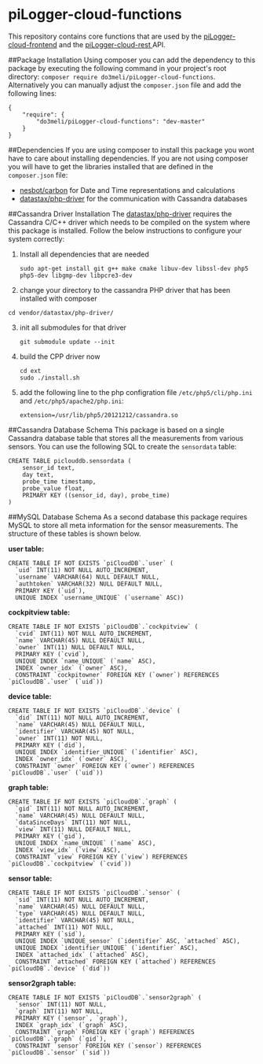# piLogger-cloud-functions
This repository contains core functions that are used by the [piLogger-cloud-frontend](https://github.com/do3meli/piLogger-cloud-frontend) and the [piLogger-cloud-rest ](https://github.com/do3meli/piLogger-cloud-rest) API.

##Package Installation
Using composer you can add the dependency to this package by executing the following command in your project's root directory: `composer require do3meli/piLogger-cloud-functions`. Alternatively you can manually adjust the `composer.json` file and add the following lines:   

    {
        "require": {
            "do3meli/piLogger-cloud-functions": "dev-master"
        }
    }
##Dependencies
If you are using composer to install this package you wont have to care about installing dependencies. If you are not using composer you will have to get the libraries installed that are defined in the `composer.json` file:
* [nesbot/carbon](http://carbon.nesbot.com) for Date and Time representations and calculations
* [datastax/php-driver](http://datastax.github.io/php-driver/) for the communication with Cassandra databases

##Cassandra Driver Installation
The [datastax/php-driver](http://datastax.github.io/php-driver/) requires the Cassandra C/C++ driver which needs to be compiled on the system where this package is installed. Follow the below instructions to configure your system correctly:

1. Install all dependencies that are needed
   ```
   sudo apt-get install git g++ make cmake libuv-dev libssl-dev php5 php5-dev libgmp-dev libpcre3-dev
   ```

2.  change your directory to the cassandra PHP driver that has been installed with composer
   ```
   cd vendor/datastax/php-driver/
   ```

3. init all submodules for that driver
   ```
   git submodule update --init
   ```
   
4. build the CPP driver now
   ```
   cd ext
   sudo ./install.sh
   ```

5. add the following line to the php configration file `/etc/php5/cli/php.ini` and `/etc/php5/apache2/php.ini`:
   ```
   extension=/usr/lib/php5/20121212/cassandra.so
   ```

##Cassandra Database Schema
This package is based on a single Cassandra database table that stores all the measurements from various sensors. You can use the following SQL to create the `sensordata` table:

```
CREATE TABLE piclouddb.sensordata (
    sensor_id text,
    day text,
    probe_time timestamp,
    probe_value float,
    PRIMARY KEY ((sensor_id, day), probe_time)
)
```
##MySQL Database Schema
As a second database this package requires MySQL to store all meta information for the sensor measurements. The structure of these tables is shown below.

**user table:**
```
CREATE TABLE IF NOT EXISTS `piCloudDB`.`user` (
  `uid` INT(11) NOT NULL AUTO_INCREMENT,
  `username` VARCHAR(64) NULL DEFAULT NULL,
  `authtoken` VARCHAR(32) NULL DEFAULT NULL,
  PRIMARY KEY (`uid`),
  UNIQUE INDEX `username_UNIQUE` (`username` ASC))
```
**cockpitview table:**
```
CREATE TABLE IF NOT EXISTS `piCloudDB`.`cockpitview` (
  `cvid` INT(11) NOT NULL AUTO_INCREMENT,
  `name` VARCHAR(45) NULL DEFAULT NULL,
  `owner` INT(11) NULL DEFAULT NULL,
  PRIMARY KEY (`cvid`),
  UNIQUE INDEX `name_UNIQUE` (`name` ASC),
  INDEX `owner_idx` (`owner` ASC),
  CONSTRAINT `cockpitowner` FOREIGN KEY (`owner`) REFERENCES `piCloudDB`.`user` (`uid`))
```
**device table:**
```
CREATE TABLE IF NOT EXISTS `piCloudDB`.`device` (
  `did` INT(11) NOT NULL AUTO_INCREMENT,
  `name` VARCHAR(45) NULL DEFAULT NULL,
  `identifier` VARCHAR(45) NOT NULL,
  `owner` INT(11) NOT NULL,
  PRIMARY KEY (`did`),
  UNIQUE INDEX `identifier_UNIQUE` (`identifier` ASC),
  INDEX `owner_idx` (`owner` ASC),
  CONSTRAINT `owner` FOREIGN KEY (`owner`) REFERENCES `piCloudDB`.`user` (`uid`))
```
**graph table:**
```
CREATE TABLE IF NOT EXISTS `piCloudDB`.`graph` (
  `gid` INT(11) NOT NULL AUTO_INCREMENT,
  `name` VARCHAR(45) NULL DEFAULT NULL,
  `dataSinceDays` INT(11) NOT NULL,
  `view` INT(11) NULL DEFAULT NULL,
  PRIMARY KEY (`gid`),
  UNIQUE INDEX `name_UNIQUE` (`name` ASC),
  INDEX `view_idx` (`view` ASC),
  CONSTRAINT `view` FOREIGN KEY (`view`) REFERENCES `piCloudDB`.`cockpitview` (`cvid`))
```
**sensor table:**
```
CREATE TABLE IF NOT EXISTS `piCloudDB`.`sensor` (
  `sid` INT(11) NOT NULL AUTO_INCREMENT,
  `name` VARCHAR(45) NULL DEFAULT NULL,
  `type` VARCHAR(45) NULL DEFAULT NULL,
  `identifier` VARCHAR(45) NOT NULL,
  `attached` INT(11) NOT NULL,
  PRIMARY KEY (`sid`),
  UNIQUE INDEX `UNIQUE_sensor` (`identifier` ASC, `attached` ASC),
  UNIQUE INDEX `identifier_UNIQUE` (`identifier` ASC),
  INDEX `attached_idx` (`attached` ASC),
  CONSTRAINT `attached` FOREIGN KEY (`attached`) REFERENCES `piCloudDB`.`device` (`did`))
```
**sensor2graph table:**
```
CREATE TABLE IF NOT EXISTS `piCloudDB`.`sensor2graph` (
  `sensor` INT(11) NOT NULL,
  `graph` INT(11) NOT NULL,
  PRIMARY KEY (`sensor`, `graph`),
  INDEX `graph_idx` (`graph` ASC),
  CONSTRAINT `graph` FOREIGN KEY (`graph`) REFERENCES `piCloudDB`.`graph` (`gid`),
  CONSTRAINT `sensor` FOREIGN KEY (`sensor`) REFERENCES `piCloudDB`.`sensor` (`sid`))

